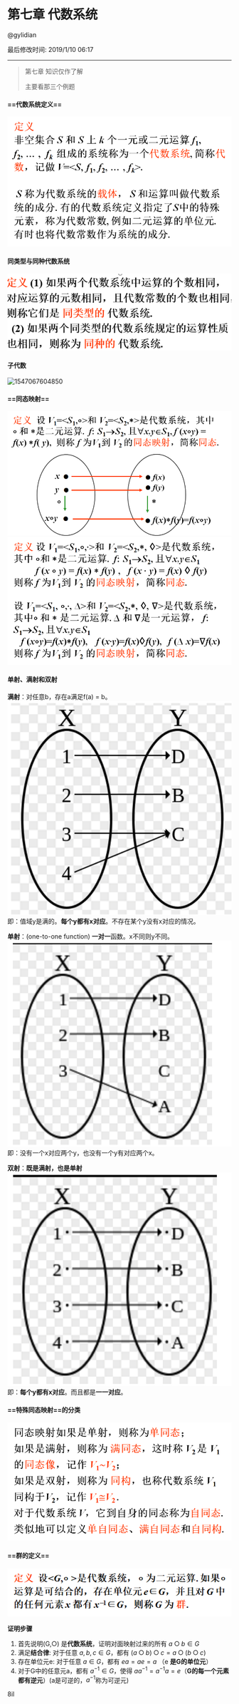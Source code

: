 # 第七章 代数系统

@gylidian

最后修改时间: 2019/1/10 06:17

------



> 第七章 知识仅作了解
>
> 主要看那三个例题



#### ==代数系统定义==

![1547067451397](assets/1547067451397.png)

#### 同类型与同种代数系统

![1547067519752](assets/1547067519752.png)



#### 子代数

![1547067604850](1547067604850.png)



#### ==同态映射==

![1547068302251](assets/1547068302251.png)![1547069309381](assets/1547069309381.png)



#### 单射、满射和双射

**满射**：对任意b，存在a满足f(a) = b。
![img](assets/20160721201015719)
即：值域y是满的。**每个y都有x对应**。不存在某个y没有x对应的情况。

**单射**：(one-to-one function) **一对一**函数。x不同则y不同。
![img](assets/20160721201023046)
即：没有一个x对应两个y，也没有一个y有对应两个x。

**双射**：**既是满射，也是单射**
![img](assets/20160721201029735)
即：**每个y都有x对应**。而且都是**一一对应**。



#### ==特殊同态映射==的分类

![1547068837275](assets/1547068837275.png)













#### ==群的定义==

![1547070744061](assets/1547070744061.png)

**证明步骤**

1. 首先说明(G,○) 是**代数系统**，证明对面映射过来的所有 $a○b∈G$
2. 满足**结合律**: 对于任意 $a,b,c∈G$，都有 $(a○b)○c=a○(b○c)$
3. 存在单位元e: 对于任意 $a∈G$，都有 $ea=ae=a$ （e **是G的单位元**）
4. 对于G中的任意元a，都有 $a^{-1}∈G$，使得 $aa^{-1}=a^{-1}a=e$（**G的每一个元素都有逆元**）(a是可逆的，$a^{-1}$称为可逆元)

8il
